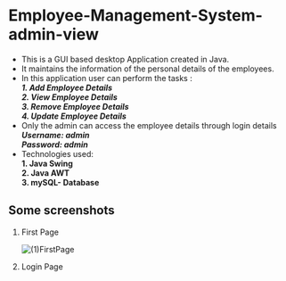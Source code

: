 # Employee-Management-System-admin-view
-	This is a GUI based desktop Application created in Java.
-	It maintains the information of the personal details of the employees.
- In this application user can perform the tasks :   
  ***1. Add Employee Details  
    2. View Employee Details  
    3. Remove Employee Details  
    4. Update Employee Details***
- Only the admin can access the employee details through login details    
  ***Username: admin  
     Password: admin***  
- Technologies used:  
  **1. Java Swing  
    2. Java AWT  
    3. mySQL- Database**  


## Some screenshots
1. First Page    
  
   ![(1)FirstPage](https://user-images.githubusercontent.com/65774847/145002365-f86559a9-3c6e-417e-8c68-f8d15e6f8610.JPG)  
  
 2. Login Page  
   
   
   
 
  

